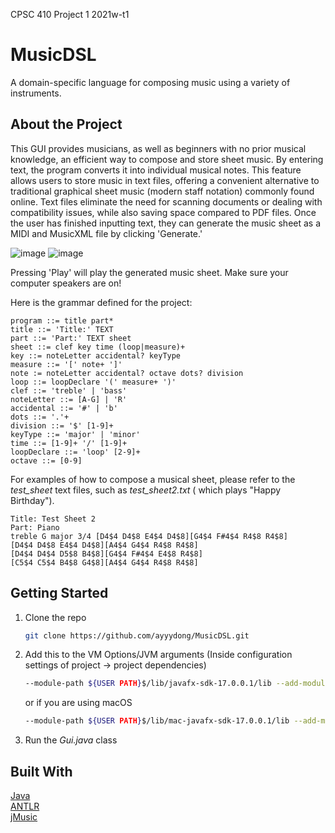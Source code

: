 CPSC 410 Project 1 2021w-t1

# MusicDSL

A domain-specific language for composing music using a variety of instruments.

## About the Project

This GUI provides musicians, as well as beginners with no prior musical knowledge, an efficient way to compose and store
sheet music. By entering text, the program converts it into individual musical notes. This feature allows users to store
music in text files, offering a convenient alternative to traditional graphical sheet music (modern staff notation)
commonly found online. Text files eliminate the need for scanning documents or dealing with compatibility issues, while
also saving space compared to PDF files. Once the user has finished inputting text, they can generate the
music sheet as a MIDI and MusicXML file by clicking 'Generate.' 

![image](https://github.com/user-attachments/assets/5bf0ffde-143d-4a2c-a63d-663899952d72)
![image](https://github.com/user-attachments/assets/ae803262-46c5-43f6-b429-6fd65be6628d)

Pressing 'Play' will play the generated music
sheet. Make sure your computer speakers are on!



Here is the grammar defined for the project:

```
program ::= title part*
title ::= 'Title:' TEXT
part ::= 'Part:' TEXT sheet
sheet ::= clef key time (loop|measure)+
key ::= noteLetter accidental? keyType
measure ::= '[' note+ ']'
note := noteLetter accidental? octave dots? division
loop ::= loopDeclare '(' measure+ ')'
clef ::= 'treble' | 'bass'
noteLetter ::= [A-G] | 'R'
accidental ::= '#' | 'b'
dots ::= '.'+
division ::= '$' [1-9]+
keyType ::= 'major' | 'minor'
time ::= [1-9]+ '/' [1-9]+
loopDeclare ::= 'loop' [2-9]+
octave ::= [0-9]
```

For examples of how to compose a musical sheet, please refer to the *test_sheet* text files, such as *test_sheet2.txt* (
which plays "Happy Birthday").
```
Title: Test Sheet 2
Part: Piano
treble G major 3/4 [D4$4 D4$8 E4$4 D4$8][G4$4 F#4$4 R4$8 R4$8]
[D4$4 D4$8 E4$4 D4$8][A4$4 G4$4 R4$8 R4$8]
[D4$4 D4$4 D5$8 B4$8][G4$4 F#4$4 E4$8 R4$8]
[C5$4 C5$4 B4$8 G4$8][A4$4 G4$4 R4$8 R4$8]
```
## Getting Started
1. Clone the repo
   ```sh
   git clone https://github.com/ayyydong/MusicDSL.git
   ```
2. Add this to the VM Options/JVM arguments 
   (Inside configuration settings of project -> project dependencies)
   ```sh
   --module-path ${USER PATH}$/lib/javafx-sdk-17.0.0.1/lib --add-modules=javafx.controls,javafx.fxml
   ```
   or if you are using macOS
   ```sh
   --module-path ${USER PATH}$/lib/mac-javafx-sdk-17.0.0.1/lib --add-modules=javafx.controls,javafx.fxml
   ```
3. Run the *Gui.java* class

## Built With

[Java](https://www.java.com)  
[ANTLR](https://www.antlr.org/)  
[jMusic](https://explodingart.com/jmusic/)

